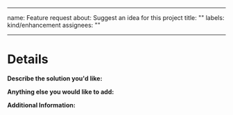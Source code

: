 <!-- markdownlint-disable -->
---
name: Feature request
about: Suggest an idea for this project
title: ""
labels: kind/enhancement
assignees: ""

---

# Details

**Describe the solution you'd like:**

<!-- Note: A clear and concise description of what you want to happen. -->

**Anything else you would like to add:**

<!-- Note: Miscellaneous information that will assist in solving the issue. -->

**Additional Information:**

<!-- Note: Anything to give further context to the requested new feature. -->
